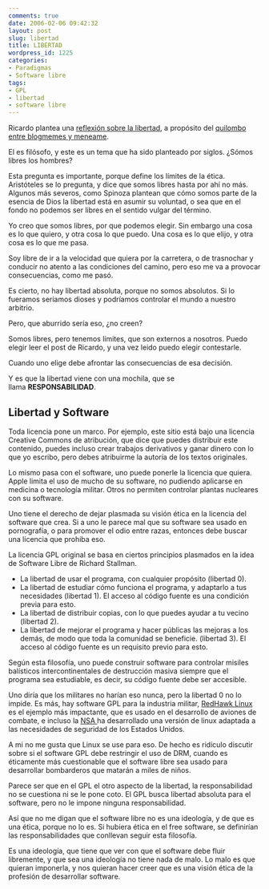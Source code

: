 ```yaml
---
comments: true
date: 2006-02-06 09:42:32
layout: post
slug: libertad
title: LIBERTAD
wordpress_id: 1225
categories:
- Paradigmas
- Software libre
tags:
- GPL
- libertad
- software libre
---
```


Ricardo plantea una [reflexión sobre la libertad](http://www.ricardodiaz.org/archives/2006/02/libertad_absolu.html), a propósito del [quilombo entre blogmemes y meneame](http://www.blogmemes.com/comment.php?meme_id=814).

El es filósofo, y este es un tema que ha sido planteado por siglos. ¿Sómos libres los hombres?

Esta pregunta es importante, porque define los límites de la ética. Aristóteles se lo pregunta, y dice que somos libres hasta por ahí no más. Algunos más severos, como Spinoza plantean que cómo somos parte de la esencia de Dios la libertad está en asumir su voluntad, o sea que en el fondo no podemos ser libres en el sentido vulgar del término.

Yo creo que somos libres, por que podemos elegir. Sin embargo una cosa es lo que quiero, y otra cosa lo que puedo. Una cosa es lo que elijo, y otra cosa es lo que me pasa.

Soy libre de ir a la velocidad que quiera por la carretera, o de trasnochar y conducir no atento a las condiciones del camino, pero eso me va a provocar consecuencias, como me pasó.

Es cierto, no hay libertad absoluta, porque no somos absolutos. Si lo fueramos seríamos dioses y podríamos controlar el mundo a nuestro arbitrio.

Pero, que aburrido sería eso, ¿no creen?

Somos libres, pero tenemos límites, que son externos a nosotros. Puedo elegir leer el post de Ricardo, y una vez leido puedo elegir contestarle.

Cuando uno elige debe afrontar las consecuencias de esa decisión.

Y es que la libertad viene con una mochila, que se llama **RESPONSABILIDAD**.


## Libertad y Software


Toda licencia pone un marco. Por ejemplo, este sitio está bajo una licencia Creative Commons de atribución, que dice que puedes distribuir este contenido, puedes incluso crear trabajos derivativos y ganar dinero con lo que yo escribo, pero debes atribuirme la autoría de los textos originales.

Lo mismo pasa con el software, uno puede ponerle la licencia que quiera. Apple limita el uso de mucho de su software, no pudiendo aplicarse en medicina o tecnología militar. Otros no permiten controlar plantas nucleares con su software.

Uno tiene el derecho de dejar plasmada su visión ética en la licencia del software que crea. Si a uno le parece mal que su software sea usado en pornografía, o para promover el odio entre razas, entonces debe buscar una licencia que prohiba eso.

La licencia GPL original se basa en ciertos principios plasmados en la idea de Software Libre de Richard Stallman.

* La libertad de usar el programa, con cualquier propósito (libertad 0).
* La libertad de estudiar cómo funciona el programa, y adaptarlo a tus necesidades (libertad 1). El acceso al código fuente es una condición previa para esto.
* La libertad de distribuir copias, con lo que puedes ayudar a tu vecino (libertad 2).
* La libertad de mejorar el programa y hacer públicas las mejoras a los demás, de modo que toda la comunidad se beneficie. (libertad 3). El acceso al código fuente es un requisito previo para esto.

Según esta filosofía, uno puede construir software para controlar misiles balísticos intercontinentales de destrucción masiva siempre que el programa sea estudiable, es decir, su código fuente debe ser accesible.

Uno diría que los militares no harían eso nunca, pero la libertad 0 no lo impide. Es más, hay software GPL para la industria militar, [RedHawk Linux](http://phx.corporate-ir.net/phoenix.zhtml?c=83736&p=IROL-news) es el ejemplo más impactante, que es usado en el desarrollo de aviones de combate, e incluso la [NSA ](http://www.nsa.gov/selinux/)ha desarrollado una versión de linux adaptada a las necesidades de seguridad de los Estados Unidos.

A mi no me gusta que Linux se use para eso. De hecho es ridículo discutir sobre si el software GPL debe restringir el uso de DRM, cuando es éticamente más cuestionable que el software libre sea usado para desarrollar bombarderos que matarán a miles de niños.

Parece ser que en el GPL el otro aspecto de la libertad, la responsabilidad no se cuestiona ni se le pone coto.
El GPL busca libertad absoluta para el software, pero no le impone ninguna responsabilidad.

Así que no me digan que el software libre no es una ideología, y de que es una ética, porque no lo es. Si hubiera ética en el free software, se definirían las responsabilidades que conllevan seguir esta filosofía.

Es una ideología, que tiene que ver con que el software debe fluir libremente, y que sea una ideología no tiene nada de malo. Lo malo es que quieran imponerla, y nos quieran hacer creer que es una visión ética de la profesión de desarrollar software.
